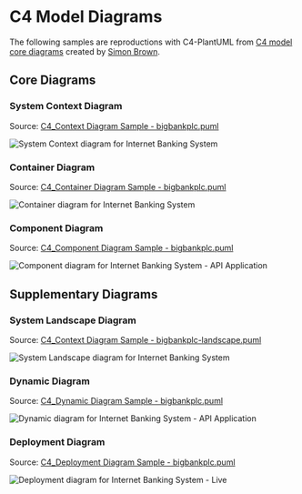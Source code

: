 # C4 Model Diagrams

The following samples are reproductions with C4-PlantUML from [C4 model core diagrams](http://c4model.com/#coreDiagrams) created by [Simon Brown](http://simonbrown.je/).

## Core Diagrams

### System Context Diagram

Source: [C4_Context Diagram Sample - bigbankplc.puml](C4_Context%20Diagram%20Sample%20-%20bigbankplc.puml)

![System Context diagram for Internet Banking System](http://www.plantuml.com/plantuml/png/VLF1Zjem4BqZyGzJBgKI2vUUUjfT6hKh0KKBgEefcZX3i71iP4yA_7t78Q51qDxiyPitxxsHdmEZvweq_Tu7RPMfSggyWHtp8NoPJ3mUnuNcNPLLWRnobidoMBboyguL-jmjD1t8JAQVdvO6BM_ciqc9WSbBAPr6_8d7Xvh_8rHMEajX0DuHR9qnxgXj0KPR0hGvt3nh7-JaG2Q3SGgDEKUILYRS3UZtPY-_VcpMwS-tzVTqbdnB5bzZbJKRWjLPP9NGj42kiV1OYWeFRrBobXXUqUwZe0iszYx91sU7gWhiIl8Z65mgQAxWQVCsaCSNQ97WjhMDJ50ZE4g6S6WxOmrGALTP3kF1ftxlCd2ONIZJK5-5xn_Awb4nlN2T5s9KlpKTGLlnL29hPm4pLzLnQdyxTLJdNUAUu83d6Ff5I2ibJKuyB56RlrgIftY7S5Mm5dkw5YYUvbfv5zoM8Jcf7Tg2WBeD7PijjztA0aY8vktvWSqLEqy1PFjjeaeAq2JrmEmra577B7kq0LM4oOrODMRVoNHsUnV_9b28G86bhwZs7UnjDYkoUMWCnqsqJGlInIvp_cwp_sclNS_NouRZKUirkLRWin387_W3 "System Context diagram for Internet Banking System")

### Container Diagram

Source: [C4_Container Diagram Sample - bigbankplc.puml](C4_Container%20Diagram%20Sample%20-%20bigbankplc.puml)

![Container diagram for Internet Banking System](http://www.plantuml.com/plantuml/png/pPLjZzCu4CVVzrECojlssbrWsKFTYZwmEX2zwrrw1n8WD4ccgOLZHxQpfHnyztDSDoJhLjp3eYChhTePpzy__psPFj46bIbptj7lcIXGOGufhR7aPaKVp8IpJEGa32Js7wd6ggt2uYLBpGREXyD6FCSF2z8QCuhOHuApXysaeiIWo3Z1dnsmJsGrIPfTGTTIc7t1kSle3QPooqG6Q-IQEf-RW6WmHltVH2PAoQrNc4ak5ToxS8-BL4fXjAd_-TYnHgDObY95jHkF3tHjXbF4ms23MnWFtEEYKwbIKgVYaTbnWXJrXj9Jb0KfBOLZ37cyyBLxQemmEiNaVQQgy_hSyFB1-QDfY3XyT7zwSNsAnROPAO7ytRU1khYi_aAeoqdrTmfAxxIX_AvPpiukBgVpaEN-xD7rRFXLWxuDr8_kEMrG-E9z3_vubE_4dk3E4YkEJ92wQvm7zo_dyuV_qAB_ZyR80eo4M1eZBH6hB69IT3Oi9T0rH8TJHY85nRADwNowWjPZlw_i8lZK-JJoGsRiCx0V6YxbN_KwTMYCvXhVOcEtODymBkwlEQXjhl6dtTVMbjgK9T_pTmmpd61MvrA6MNKLQwdWcQWaoLWNXRsZ328dtQcx1hfNLxDIMwD8lH5l14mWyLz1hi5i269RseCjCnj_AEGk1fWazbgCxa9ZkAEk1Tgx12Ylzonlkz3y1NC2PxvZMW8lAOP9KN2Me67IiWu68yq-qkEpy_7hvtY3FOWALIal_fYz7Gsgt7WmSAUQ4sSt5j4TI1iha3WtIHX0aRfm3HWVl5fEkj1kP0ktfVWT5aN85x7gKt-96LMS8L-KA5QO7an4Ld9Kjn2NIjwmb3GWvyTvrgLmZOoScHqOQOrsFckuOLYLC5NHGQpaLfCwmguB3BaNCcRy2FBiNWzUOOwAYPEem5dE3AMWorXRLBd-s-WwOC_t82dTi8H2Uf-lpVUZnfrXxZ-tJn3z-W8EcLj7Y8nKfA7Kf41HnhHHQFc0YRLKkMkm7cniNGfOcWqaYb8IXY7NlQhnIMlWChDVo2G_XB0rNUZtPFdiQtqybybxKlKxVQfLlkApizRkTeGkHhk1IAsNp0xC5jxJ_W8PzuF2RRVQ433XPzE29KfgkJRmz4EoiLNanrKNmfz5jnVbo0wHzbPs8x5McDEjyTIy8UJyq5M93TGdRLmKO2nBywMbUlLawe5HA3GwJ_nTdUJqoWVIWnpq--F3Im-FA-ohtpNfzhNzj5ejeo-tr6rNwmB_NMMZvHi2tSu1fwNjPvnDsvYhRjpooVrHxqJIW-VHBpyF0fR6zdUYLx-oe_uHiTy8Kmrh9NCtaxUA6T9WP7i3hp-VpewvPfNxhOxpsX49gqtzAbDfTZlDHROg00gAIir4TembMgoMJPQca7MjtLTDumAjWNVlrU95QDuJgrdc_2y0 "Container diagram for Internet Banking System")

### Component Diagram

Source: [C4_Component Diagram Sample - bigbankplc.puml](C4_Component%20Diagram%20Sample%20-%20bigbankplc.puml)


![Component diagram for Internet Banking System - API Application](http://www.plantuml.com/plantuml/png/nPRhRzis4C2_-wyuPC0-9RFpzeh4g1ymrcBPWZZR2hJ5S1BFCbUA54WghhlaVnybognbMLYRj0ZpeHBlSRzxdEgNngAsUIewvWEN6MfCWT4SSs5lwQCT2fx8bAI5cAGblQ6rr9ZznPbTm56ljt6VuiShCWOJcl5F18Udcq9DiKMP289_E-3EpFaaPLSPJPMqtk2eb9W5ChNaCe4v2aETXqr0j1YXUPgJeTPgMNaOAw4q_71MdlAcyBJpDlX_s9NMnKMaSibGhmQ3DLsTeOsurmYmXN5Idl9sf3GZtNO_ioj1mD0iYBLHPgIDafwnmLCvdfOdO3HlHnX_I7IHRoNhzK-EpaTDnDxvyUXisiRYneoqHF7tzu4wwnT_JQZ-iFXhWp8hOodzrYo7XsVzqQJ9SZm-duvx_rkWxmFrStdQ2zHSlEUlJq1vxlAqzInspf5BqjyQv-IuFvcSVcM9dfccMPmqKvAaVGnEhpoxSVgdez6qryGvTwsQz5kByrmq2yu8J0ZM4PIGPA1vih2T-qke7VT-wvJWldD_KNrf1vK4_9VJY_ptBeZMsr7JyNisA1NyrlXxF-iDsvgERxct3NFbHJvXBmfLTIAIpAVMiTmAWd6GCOv9qOsvql1A5j78mWYbQrC2Cn_r08RNhs2OPOB7QBcIdJ1Ai7TvEUFbqpKcjAdqJdQx5uP_eXU7HuEt_-0TcbZpp09A1iuu5wZVNtGBZK6t-yxfmxLMTvoH0HG2x8A0hucYYcYUoxXmZeBR5LW5SMwiIaaRkEDOs70DIueWqcffIF-q1_NbGmCcmte2LohYecIlCx_153MNhP0WUCejCJ1vPCY2ia-0JZr4zG-ZEnxJBleKEzNcbEoJwhbEVaC2VKHOAy0iNb2AMydChD9a83UaGLF2ZTMb8N3f9Y8jd_TXKVwK0SmTghHLVo7Mn8fN56OVC8x9610gSIzaurteBDggExee6bFQ6hX0Las2cfTrZTr5gEa67s2aSXkAwc5KBgrxiXgbmRBwWQlv7vOlR6JgU5j33s_7wtJUEoVXTwQtnenNtwwjtKYasoieJBKIWdIzKLT_Zk66ZFsiiDMWeH1gwHjaYj4nXKCktUFkMVCPxK7zgugcD6po3QjAmInFKvVCeq73McmCzvBR1I0OvrhfLTL6halMqACcQX3jA2V5kUQsmAmiwfIpJ1T5616sRcrz6NMnACHyPMNY9siVuWNwbmoDMIhDml0qwreXDM7RnXkc62EZBoKVmhpK1oMhfgV1SRth3Jm_rTwyuFFJSt0m2DJmeY2z_CEGsIiqGkrBhM3SK0lsXHgBAlaD8OCVOUaa15RLCtmz6Oq_f-RTX03hS1k1wjPlhdxj_d9xUptRTF7GCHaMfZwnDjlNizz_QnW7qv3nrvcdZmwSFYdkIv8iJyL_ "Component diagram for Internet Banking System - API Application")

## Supplementary Diagrams

### System Landscape Diagram

Source: [C4_Context Diagram Sample - bigbankplc-landscape.puml](C4_Context%20Diagram%20Sample%20-%20bigbankplc-landscape.puml)

![System Landscape diagram for Internet Banking System](http://www.plantuml.com/plantuml/png/jPPTRzis58Rl_IiEijjuTj8koGh7g9sFhS2o5hE3N2H1S28UIuGbKYFfEkxI_pwIfZGgiZ8KQEahyNoSvxnw8-IzDgZCgiXxUib5YGeBOBJ0LMxcz6GcEKz5GS90GiAGYhBM2iiRpam6XyDXT5_WqnLfZIdD-1U2Wr_YeAB4e4XpWdzwOC_Ca29fDYLTIc6s1OS-eZDaSir52WlCDVM-HbqcIibrw70cSwdWfoD__8thrBwD-t_THJGQFSgLOAWsut55rsJe8Xws1hp0UEkFlvrAnKXrtS_C9YTWg3DY3SeIaoMcRSPEdc-OtoL7IKfBqJ4eTBZqnyTttqujUAeST8WDJzuU7a_RBCFZDzEZoouMQqLI0lE77mDrTE9-RQYJYVjrGUcDDbHyRvQ3WwEJwNcRvStPyUNPy7y5-Z5Gl_hpYa0PPmIw7jRBAIN1GF4qCxtdKsWS-potIV3SUnu5Gun31BOls8V2Qwb3rOvnJf1hx1Esk_lxGDokhNCitXQoPxZ92MRRm1yec4xGqZ6EgLDv8HLCUMf54KieywHNomvxfwUVF0lcFkm-5MShRMH1waxS2PX04Xv1Bi1a18ysRH_Mt6HGXb9_1vWaLd2ZVzw3w6yFTTsXEJScWjiBOKYLYckwtuFuA-4R38CP6Wq-k191fW8F0conyrok_vkimKZup6aDN5Wr2ZHS2a0xnRYTk6fki0ye61Iu92XnKr2rL6rDrBx03WrsRTDDvbTT95uyfd0D2UhCTswx7pMWsT7tebyWhrpW9ymp0Yw2EwvuegIM2mCNJqbcgmWehkYUvf8wjxb2Avp2WdQ9FJDIaGRCyyeZYRse5DeXUIt6VYIvKIWq9YxDFf59NaCDD6tGohmm8_MP9sJXSB7mc7L8Xv1s8VyokAYjtPowoyOFeRuzt7rruEDYqPmxOGKNN1iL910CzAeifJBVIl1e-pz8tzz-iIeUw8zVk17UEPhJQqrwBqhxwyDllyzjCfeguoOOKNidmahR7b75gD-FRH6APYIO3gvoTjunegLLA9tefOQ_LwIT4gxsJWm68ys_qBk3m_7jd78gCodeVZHmb-F1OA_tOhN--SURF-s4rxcgLTogDLHjcqYVTl_NirkB1PwEzEYDGV_wKqTUuBpDE6Caxi_xq8HgXUilQgn2dN0T9RmdmTm_n_y2 "System Landscape diagram for Internet Banking System")

### Dynamic Diagram

Source: [C4_Dynamic Diagram Sample - bigbankplc.puml](C4_Dynamic%20Diagram%20Sample%20-%20bigbankplc.puml)

![Dynamic diagram for Internet Banking System - API Application](http://www.plantuml.com/plantuml/png/nLdXRzks4_tkl-AIdu76lpd9adPj5o1OaxXeCxXfOCSTzacWfRDDb28raegR3VlVTvH4ntBNJRGpEnzQchntzzwxio23RunbskQfQErn6OiymLmBc5cRcRFZOytcHrDkP_auDwXZ9IrAUnIhz7Z0OwOJTSCnGt5yzUBmLZ1fHn_wnoap5ZLjHLSgpPHqYCmLU0Qv96XA6s1d21CbX9fpEGN19GAJ2TIEkJQqKa2bGQYO2V50EJnD-Be0dGvZbU4PN1DHpMBBbJJ09UK6T5kPvWQxODJ4pfb6C0_4DGMbmMbZH4CVKPPRpLEc7mfA9iyofQsZYG8TEtC6FL8j4mDA5bGJpgQQfM1STJW4Ia5_IoLfBqELYLBbIda36WMpc91ObsuPnsMPrATSWL9UWuiFJWD-iJKvdflf-XIBemeSUnDzg7F06IWJeiJoXAECoTCxZ6UIkYuA3LB9G-jtAd5TecjuKefKkItMQk8qFH9Fy1w5oiesewj6vNeFagKyNXZ9fTKgoMCqSC1ogr9cUJ407P1vEaPDpFXIZy-yED_uWywPcvi45cWWV9oNFdEIzgMxYZabK7b4iHB62FWb4ppcv0nEoB6aMo66QAzTd0COBCTLEkVhYTyjXKshi3A_CwYcY_PZZSnK0SwJ0ah__-zV_rgjlKak2oUWJOcYW_Oz4pdresqiPkSddHR0daQRQmdb4NnNdhNsK2OUJ7dQHVdpa-MK2xLjYVEe2709VUpZxceoltmqekr4HrvhHQojH0BdKAPRJbnAgJojGskA2BzI-jcYgSqCt2iRl3GA64sqIhk0aLNkNy76ADoYr0y352in-zNPcO_UxuJaBRvCWGKMk4xhwrBH9Oi_Dz7X0uF5bC0GHHwnYQmRvDFPMEb6qkh1WV8yE4pY0hLvzyAqrX1hzpD8TK3n0EczHd9xQqdiXSdg1KZvksfgBfk9yO71UWWOA8aG6pPer4ZJQ2r1ep0reyqQDCgQISdMqv85YiasR4o_aPh-McBwOLhwcpMcZnFRJ8mF3DP3m419XDYmGOD6cWPh2Hg4gHbirg01dywQTSX7XYloo11L10biKYv_ovN511Rlgvx1GTidQfUPsbM23hIMVpViLt6KrosjgXQ-MBia-8rtsqxzvNKTFhJoWiAOULWWntyYMRxZDNEkZDsAVPvPi8SbQXT6-jUffcRw-EqPwYk6c-gHEvlGO7VheAtEx0O-E_XkpUurDRYtFLDxuKRsmirx0fvgBXlRHx5RTD1L2pUHK3iPmb5J5qVRit0Kxjze5qCuoXgRbstHlMmD-xAT35-_gN_zxTdN3tUllulXSx-v6jj7iLjqq5KBDv5GEnd2GLCN1zkpS13kts07GrZ-g6pidmlUbeUUMxYF3lPVUUakOgtEOvjh_hi-gcxtFd6Sdy6GJ-MrR5bk1SB5xJLSPEwIZHMg3g6ARRNw5xz-7Dr5lrpVlO_wRz-zlUaTT5gjAtzvsHiV568asaicFtCv7HQNe57KOvQDcS4eEi449ozZakJtdBm1Yg8O4-2tOHZFC6NkT6YLHWEvGGqQfznONLBZSg9qMgoxC6DcLbukpb1QppxMcBYFJ9Wki3X6Oq2eANr06n_jTnxPVulxaDO2RzaKbro9ejFdavUlJvyJlJBWq4Ki6-UO_ypksJ3MFBF5zUA5dEQ2QNTogzKzJqWL4yBVnte2C2uPB2QB2MuVm2g8SsDLYjh0FMSEmpNCSGnZhURaJarFTAbocJ3zy2rXrEYQekSdavF9wGz4ZavgIZhmHmjWSRFVDE4GurmJymMGslzz_EEhLwTKmny-fYrQdMad_1APhBbKSsBvRjxGw3e4fmc8PqnEtOUC6JDNEbbqUHtsvPV2sQcL4AY9_8Izc9oyTZJfZDe5ZwTBv3zyke816hjoUY64cfTJR3npeatBUlChMb3oSkJ_RDMVBEjEwbC8pySfjsRvQqK2Yb4VVhmvVdztTpianfxl4tZz5BDsnGJnvERYyTc0oK47t6Wtz3QaNi13qA30sCB_mJtngzcOpr1ZiPOiHJY7dmf_UvTNnFODoYHFnLy0 "Dynamic diagram for Internet Banking System - API Application")

### Deployment Diagram

Source: [C4_Deployment Diagram Sample - bigbankplc.puml](C4_Deployment%20Diagram%20Sample%20-%20bigbankplc.puml)

![Deployment diagram for Internet Banking System - Live](http://www.plantuml.com/plantuml/png/rLXxKniv4l_VdwBN-MD3YWVOvc6EK0ksITZYGM7dSe-zcj98FROApMXAqa2yj_dkrvf7sGERs11STpTLK9hkblhN_MkfDVx5EcPS5gl6JpBXAXEO6GKJvr9xkBLbsCFcMBf95cOM3TU9myHjSXrltKhEZD1N4bDKMxtEnerYYVjqUR4LC-lGa2ZewJZLYP-HUWS_GvRGr9W4u2O8aLPAFyXa34ec22mHK5DBOscaWLo3qfmfDQKrAfZmr05fXrodU0WdO6bTXM1rv1wOeS6KKCMRP79ZPCpC552XzsKFeO-fqjFSSQ85sX9AuXZXCXOUA0CoyQ0UhmSajjwbN_ZSPqUW09O9YGad72FaaqGIT4XHfmh9tafHnAepbuzrL5zPu3qgdHPvG1R_1Og8AQ2P4JDy8XroPzUh2MWAu7x4dDI9tR9PcchZW3YEeasVdvvMsbWQl5duD1e_2OmyC-TNmz79LMyGd7u8UjSNrxS0RphjWtv_TsPpTTqV16VNLwFAmjlaJzrajaHkSfO_ENDkgYZ49Q7PEvcapB0O37B7FDT7HvHS6d8yFeP_Dm2CpXBHquOuX0Dw7qwOAEejOigYbpWqgDqqnJDYEyyD32u6bmCAOnOB6IvGdp9-DoxSUQDwmYeRRGIQGl-ctTi_wsqtliu78fXZ8RF_tt7K2KcqU6aGG_axmdODig-Vx-CbYszYhQhngo-s2pRLcNlUDb2Qm5wS_FtwqoZuV3xw65mCFWok-es9tyIs0eyDXMDC11WvdhZ67-_XJnwIZiZqiRJnnr4jWkDI3g9-G45b_OIVuqVMLIMHDM4ga3L-ed-pa7mwpakp9G-6QaFtgYEoclyM0wOai-k0WM8XAZzm_WnScvK5DD-_BzM_9KUMU3uS3NeVhmfgX-V_61p_ivprhwCjhpzkGcrJC0kbevT0yGE1bfiVm_HRKgtp0dJzy7kfgaw2rMUgmh8uLnMeLQNgs_XQy_2goJzQOTNYXtDhLcXNb-h5eTIpleAOLbhKIyPNBwRLHxNAM1RlaFyYLNISNscnvB5EHjKT7eH62ubsKDqWMUPqp9panLqzDCZkBEXeTarU1nbLIG5fuHxD5FAUITZGkDf4VwC6SjXS47IpOiZ7iTBsacZnE7bEEeNvhTuawE2K9NUImXaMD_-DkS-6HkFflU3jMgEHWvwP1S65lCSWE9LZlrYgU12qeuETA6ojGvEakGyWUVFHUrvRmD5ZQQxb5webrWxbEAJn0uRlthqBWbOxsaR6QUbIiL5euEsNpfht-2dC4fV1pjxcTWSkHiFIqqjydQICJt2aOyx8d7Kw-nroK4YX43SV2-1WyqlbafwdBRsYecIY8288FcDuagPAylohfqM1Thfj8RgqFgbWJkTT_ihkMVwTD4oDf_FohpqlxgEYc8mjliLSNkhbzwwtzk9PAOG5WEeZCsLZ13PpizbSosFusg2_Pr75KbbGrK6-kxSxHrMX8QeENekgobUTglP1DsftkoiZw-Jcl4xMJhZV5YsazKcr95atHjzBWVOf8r6MS3-PAUccS2zfDlmwlBxQ-ZWQtGo1NBoS715kxn1UphlHxZmrNlvAd1GkhWtZ2ilVAQWO3gBzRhH77We5R42fQyvaEot-FJhwuRS8wPTTorCHjLhxaT-ebT0xk4N5YfH29OOXds3Cl7Rej44BcKK31iVIEfDRWqmYRU9yl0uJPYSeV1UPK09AWe4R5FwLARiEZ7Eq5fGUqmiw_aCy-KC06UxkxTLvQhqUJwsAfo5odOY2gOxOQGkSPwhGlZ9NRTgdhUuUPtl_Yrnz_LRVwsNMwHZDpvRhECqeH4ePR--5A0ZTJ0kLseE-bDnegoC7dsKYz8C5RV9Z0c71vI5c_BeYTtb4lfsS6lBZnpi7xUtzQB_i9ANOe_gWjJ_vUnD3qzVXKlykbMAB49r9Wv7-ibxY7xA86GdQB9etoy50ZB48wJc7xZ3lKpTiZ8yQPOlplLP8yHGM6zxapyxW8JSoBHhXIJBE53ErOvWfLVsCkU14TXfucNFhZsS_Hnfum1328hjKIyjMKQn3gL3WlUJeEnVRtjyEwvLKc41Xup4NcPVNmxoC4c6q54L2bq_dfL_KfzAtWp3ixdGvhLn8VVQydx-ncBXDwca29MFfK83DGelknt9M2usoHXcZxV_yllkSld2BJ5Y8Z8xpMdWm58qbW7cTz4zxX68L66RdtGinBE3k-NULItP7Jia0E5EgSZ-xQHGWNhWVLmSe-9G-_nRziY1gTsgTrpcVxSkv3LyYky38lSObwNNwzoqM8Q4jFhsS9fY_O2AoM3N-0m00 "Deployment diagram for Internet Banking System - Live")
